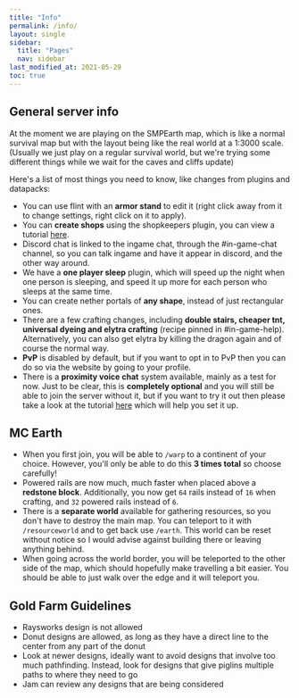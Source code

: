 ```yaml
---
title: "Info"
permalink: /info/
layout: single
sidebar:
  title: "Pages"
  nav: sidebar
last_modified_at: 2021-05-29
toc: true
---
```


## General server info

At the moment we are playing on the SMPEarth map, which is like a normal survival map but with the layout being like the real world at a 1:3000 scale. (Usually we just play on a regular survival world, but we're trying some different things while we wait for the caves and cliffs update)

Here's a list of most things you need to know, like changes from plugins and datapacks:
- You can use flint with an **armor stand** to edit it (right click away from it to change settings, right click on it to apply).
- You can **create shops** using the shopkeepers plugin, you can view a tutorial [here](/shoptutorial/).
- Discord chat is linked to the ingame chat, through the #in-game-chat channel, so you can talk ingame and have it appear in discord, and the other way around.
- We have a **one player sleep** plugin, which will speed up the night when one person is sleeping, and speed it up more for each person who sleeps at the same time.
- You can create nether portals of **any shape**, instead of just rectangular ones.
- There are a few crafting changes, including **double stairs, cheaper tnt, universal dyeing and elytra crafting** (recipe pinned in #in-game-help).  Alternatively, you can also get elytra by killing the dragon again and of course the normal way.
- **PvP** is disabled by default, but if you want to opt in to PvP then you can do so via the website by going to your profile.
- There is a **proximity voice chat** system available, mainly as a test for now. Just to be clear, this is **completely optional** and you will still be able to join the server without it, but if you want to try it out then please take a look at the tutorial [here](/proximitychat/) which will help you set it up.

## MC Earth

- When you first join, you will be able to `/warp` to a continent of your choice. However, you'll only be able to do this **3 times total** so choose carefully!
- Powered rails are now much, much faster when placed above a **redstone block**. Additionally, you now get `64` rails instead of `16` when crafting, and `32` powered rails instead of `6`.
- There is a **separate world** available for gathering resources, so you don't have to destroy the main map. You can teleport to it with `/resourceworld` and to get back use `/earth`. This world can be reset without notice so I would advise against building there or leaving anything behind.
- When going across the world border, you will be teleported to the other side of the map, which should hopefully make travelling a bit easier. You should be able to just walk over the edge and it will teleport you.

## Gold Farm Guidelines
- Raysworks design is not allowed
- Donut designs are allowed, as long as they have a direct line to the center from any part of the donut
- Look at newer designs, ideally want to avoid designs that involve too much pathfinding. Instead, look for designs that give piglins multiple paths to where they need to go
- Jam can review any designs that are being considered